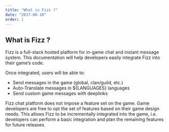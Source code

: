 ```yaml
---
title: "What is Fizz ?"
date: "2017-08-10"
order: 1
---
```


## What is Fizz ?

Fizz is a full-stack hosted platform for in-game chat and instant message system. This documentation will help developers easily integrate Fizz into their game’s code.

Once integrated, users will be able to:

- Send messages in the game (global, clan/guild, etc.) 
- Auto-Translate messages in ${LANGUAGES} languages 
- Send custom game messages with deeplinks
  
Fizz chat platform does not impose a feature set on the game. Game developers are free to opt the set of features based on their game design needs. This allows Fizz to be incrementally integrated into the game, i.e. developers can perform a basic integration and plan the remaining features for future releases.